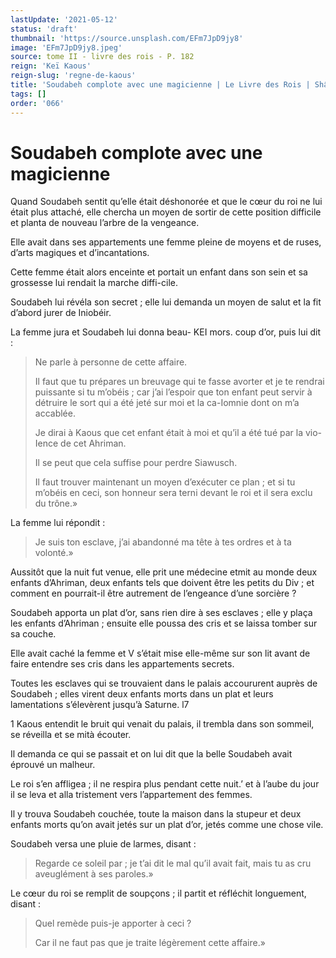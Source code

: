 ```yaml
---
lastUpdate: '2021-05-12'
status: 'draft'
thumbnail: 'https://source.unsplash.com/EFm7JpD9jy8'
image: 'EFm7JpD9jy8.jpeg'
source: tome II - livre des rois - P. 182
reign: 'Keï Kaous'
reign-slug: 'regne-de-kaous'
title: 'Soudabeh complote avec une magicienne | Le Livre des Rois | Shâhnâmeh'
tags: []
order: '066'
---
```


# Soudabeh complote avec une magicienne

Quand Soudabeh sentit qu’elle était déshonorée et que le cœur du roi ne lui était plus attaché, elle chercha un moyen de sortir de cette position difficile et planta de nouveau l’arbre de la vengeance.

Elle avait dans ses appartements une femme pleine de moyens et de ruses, d’arts magiques et d’incantations.

Cette femme était alors enceinte et portait un enfant dans son sein et sa grossesse lui rendait la marche diffi-cile.

Soudabeh lui révéla son secret ; elle lui demanda un moyen de salut et la fit d’abord jurer de Iniobéir.

La femme jura et Soudabeh lui donna beau-
KEI mors. coup d’or, puis lui dit :

> Ne parle à personne de cette affaire.
>
> Il faut que tu prépares un breuvage qui te fasse avorter et je te rendrai puissante si tu m’obéis ; car j’ai l’espoir que ton enfant peut servir à détruire le sort qui a été jeté sur moi et la ca-Iomnie dont on m’a accablée.
>
> Je dirai à Kaous que cet enfant était à moi et qu’il a été tué par la vio-
Ience de cet Ahriman.
>
> Il se peut que cela suffise pour perdre Siawusch.
>
> Il faut trouver maintenant un moyen d’exécuter ce plan ; et si tu m’obéis en ceci, son honneur sera terni devant le roi et il sera exclu du trône.»

La femme lui répondit :

> Je suis ton esclave, j’ai abandonné ma tête à tes ordres et à ta volonté.»

Aussitôt que la nuit fut venue, elle prit une médecine etmit au monde deux enfants d’Ahriman, deux enfants tels que doivent être les petits du Div ; et comment en pourrait-il être autrement de l’engeance d’une sorcière ?

Soudabeh apporta un plat d’or, sans rien dire à ses esclaves ; elle y plaça les enfants d’Ahriman ; ensuite elle poussa des cris et se laissa tomber sur sa couche.

Elle avait caché la femme et V s’était mise elle-même sur son lit avant de faire entendre ses cris dans les appartements secrets.

Toutes les esclaves qui se trouvaient dans le palais accoururent auprès de Soudabeh ; elles virent deux enfants morts dans un plat et leurs lamentations s’élevèrent jusqu’à Saturne. l7

1
Kaous entendit le bruit qui venait du palais, il trembla dans son sommeil, se réveilla et se mità écouter.

Il demanda ce qui se passait et on lui dit que la belle Soudabeh avait éprouvé un malheur.

Le roi s’en affligea ; il ne respira plus pendant cette nuit.’
et à l’aube du jour il se leva et alla tristement vers l’appartement des femmes.

Il y trouva Soudabeh couchée, toute la maison dans la stupeur et deux enfants morts qu’on avait jetés sur un plat d’or, jetés comme une chose vile.

Soudabeh versa une pluie de larmes, disant :

> Regarde ce soleil par ; je t’ai dit le mal qu’il avait fait, mais tu as cru aveuglément à ses paroles.»

Le cœur du roi se remplit de soupçons ; il partit et réfléchit longuement, disant :

> Quel remède puis-je apporter à ceci ?
>
> Car il ne faut pas que je traite légèrement cette affaire.»
